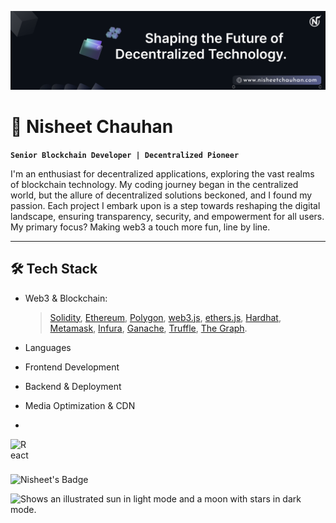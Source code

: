 ![Banner](https://github.com/nisheet94/nisheet94/blob/main/Bannerv1.png)

# 🚀 Nisheet Chauhan

**`Senior Blockchain Developer | Decentralized Pioneer`**

I'm an enthusiast for decentralized applications, exploring the vast realms of blockchain technology. My coding journey began in the centralized world, but the allure of decentralized solutions beckoned, and I found my passion. Each project I embark upon is a step towards reshaping the digital landscape, ensuring transparency, security, and empowerment for all users. My primary focus? Making web3 a touch more fun, line by line.

---

## 🛠️ Tech Stack

- Web3 & Blockchain:
  
  > [Solidity](https://soliditylang.org/), [Ethereum](https://ethereum.org/), [Polygon](https://polygon.technology/), [web3.js](https://web3js.readthedocs.io/), [ethers.js](https://docs.ethers.org/), [Hardhat](https://hardhat.org/), [Metamask](https://metamask.io/), [Infura](https://www.infura.io/), [Ganache](https://trufflesuite.com/ganache/), [Truffle](https://trufflesuite.com/), [The Graph](https://thegraph.com/).

- Languages

- Frontend Development

- Backend & Deployment

- Media Optimization & CDN

- 
<img align="left" alt="React" width="30px" style="padding-right:10px;" src="https://cdn.jsdelivr.net/gh/devicons/devicon/icons/react/react-original.svg" />

<br />

#

![Nisheet's Badge](https://img.shields.io/badge/Nisheet-Blockchain%20Enthusiast-blue)

<picture>
  <source media="(prefers-color-scheme: dark)" srcset="https://user-images.githubusercontent.com/25423296/163456776-7f95b81a-f1ed-45f7-b7ab-8fa810d529fa.png">
  <source media="(prefers-color-scheme: light)" srcset="https://user-images.githubusercontent.com/25423296/163456779-a8556205-d0a5-45e2-ac17-42d089e3c3f8.png">
  <img alt="Shows an illustrated sun in light mode and a moon with stars in dark mode." src="https://user-images.githubusercontent.com/25423296/163456779-a8556205-d0a5-45e2-ac17-42d089e3c3f8.png">
</picture>
